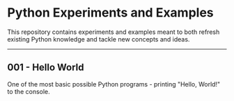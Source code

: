 # Python Experiments and Examples

This repository contains experiments and examples meant to both refresh existing
Python knowledge and tackle new concepts and ideas.

---

## 001 - Hello World

One of the most basic possible Python programs - printing "Hello, World!" to
the console.
